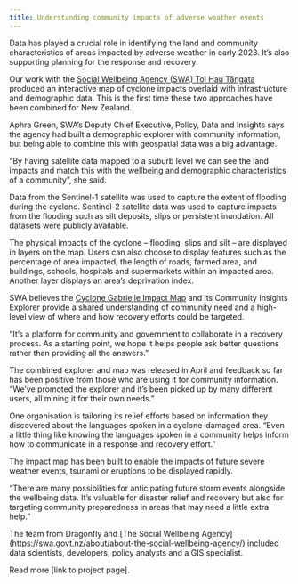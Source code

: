 ```yaml
---
title: Understanding community impacts of adverse weather events
---
```


Data has played a crucial role in identifying the land and community characteristics of areas impacted by adverse weather in early 2023. It’s also supporting planning for the response and recovery.

<!--more-->

Our work with the [Social Wellbeing Agency (SWA) Toi Hau Tāngata](https://swa.govt.nz/about/about-the-social-wellbeing-agency/) produced an interactive map of cyclone impacts overlaid with infrastructure and demographic data. This is the first time these two approaches have been combined for New Zealand.

Aphra Green, SWA’s Deputy Chief Executive, Policy, Data and Insights says the agency had built a demographic explorer with community information, but being able to combine this with geospatial data was a big advantage.

“By having satellite data mapped to a suburb level we can see the land impacts and match this with the wellbeing and demographic characteristics of a community”, she said.

Data from the Sentinel-1 satellite was used to capture the extent of flooding during the cyclone. Sentinel-2 satellite data was used to capture impacts from the flooding such as silt deposits, slips or persistent inundation. All datasets were publicly available.

The physical impacts of the cyclone ­– flooding, slips and silt – are displayed in layers on the map. Users can also choose to display features such as the percentage of area impacted, the length of roads, farmed area, and buildings, schools, hospitals and supermarkets within an impacted area. Another layer displays an area’s deprivation index.

SWA believes the [Cyclone Gabrielle Impact Map](https://d1econosvb0ksc.cloudfront.net/) and its Community Insights Explorer provide a shared understanding of community need and a high-level view of where and how recovery efforts could be targeted.

“It’s a platform for community and government to collaborate in a recovery process. As a starting point, we hope it helps people ask better questions rather than providing all the answers.”

The combined explorer and map was released in April and feedback so far has been positive from those who are using it for community information.
“We’ve promoted the explorer and it’s been picked up by many different users, all mining it for their own needs.”

One organisation is tailoring its relief efforts based on information they discovered about the languages spoken in a cyclone-damaged area.
“Even a little thing like knowing the languages spoken in a community helps inform how to communicate in a response and recovery effort.”

The impact map has been built to enable the impacts of future severe weather events, tsunami or eruptions to be displayed rapidly.

“There are many possibilities for anticipating future storm events alongside the wellbeing data. It’s valuable for disaster relief and recovery but also for targeting community preparedness in areas that may need a little extra help.”

The team from Dragonfly and [The Social Wellbeing Agency] (https://swa.govt.nz/about/about-the-social-wellbeing-agency/) included data scientists, developers, policy analysts and a GIS specialist.

Read more [link to project page].
